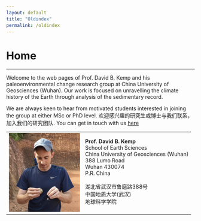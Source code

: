 ```yaml
---
layout: default
title: "Oldindex"
permalink: /oldindex
---
```


# Home
* * *
Welcome to the web pages of Prof. David B. Kemp and his paleoenvironmental change research group at China University of Geosciences (Wuhan). Our work is focused on unravelling the climate history of the Earth through analysis of the sedimentary record.
  
We are always keen to hear from motivated students interested in joining the group at either MSc or PhD level. 欢迎感兴趣的研究生或博士与我们联系，加入我们的研究团队. You can get in touch with us [here](mailto:davidkemp@cug.edu.cn)

<table>
    <tr>
        <td>
            <img src="/images/profilepic.jpeg" alt="David B. Kemp" style="width:190px;">
        </td>
        <td valign="top">
            <p><b>Prof. David B. Kemp</b><br>School of Earth Sciences<br>China University of Geosciences (Wuhan)<br>388 Lumo Road<br>Wuhan 430074<br>P.R. China<br><br>湖北省武汉市鲁磨路388号<br>中国地质大学(武汉)<br>地球科学学院</p>
        </td>
    </tr>
</table>
